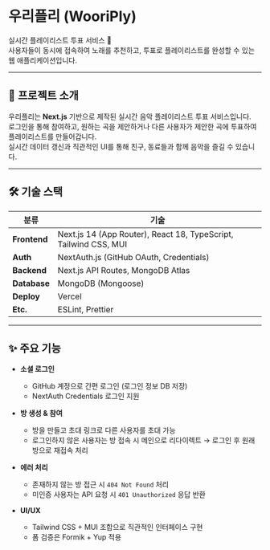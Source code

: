 # 우리플리 (WooriPly)

실시간 플레이리스트 투표 서비스 🎵  
사용자들이 동시에 접속하여 노래를 추천하고, 투표로 플레이리스트를 완성할 수 있는 웹 애플리케이션입니다.

---

## 📌 프로젝트 소개
우리플리는 **Next.js** 기반으로 제작된 실시간 음악 플레이리스트 투표 서비스입니다.  
로그인을 통해 참여하고, 원하는 곡을 제안하거나 다른 사용자가 제안한 곡에 투표하여 플레이리스트를 만들어갑니다.  
실시간 데이터 갱신과 직관적인 UI를 통해 친구, 동료들과 함께 음악을 즐길 수 있습니다.

---

## 🛠 기술 스택

| 분류        | 기술                                                               |
|-------------|------------------------------------------------------------------|
| **Frontend** | Next.js 14 (App Router), React 18, TypeScript, Tailwind CSS, MUI |
| **Auth**     | NextAuth.js (GitHub OAuth, Credentials)                          |
| **Backend**  | Next.js API Routes, MongoDB Atlas                                |
| **Database** | MongoDB (Mongoose)                                               |
| **Deploy**   | Vercel                                                           |
| **Etc.**     | ESLint, Prettier                                                 |

---

## ✨ 주요 기능

- **소셜 로그인**
    - GitHub 계정으로 간편 로그인 (로그인 정보 DB 저장)
    - NextAuth Credentials 로그인 지원

- **방 생성 & 참여**
    - 방을 만들고 초대 링크로 다른 사용자를 초대 가능
    - 로그인하지 않은 사용자는 방 접속 시 메인으로 리다이렉트 → 로그인 후 원래 방으로 재접속 처리

- **에러 처리**
    - 존재하지 않는 방 접근 시 `404 Not Found` 처리
    - 미인증 사용자는 API 요청 시 `401 Unauthorized` 응답 반환

- **UI/UX**
    - Tailwind CSS + MUI 조합으로 직관적인 인터페이스 구현
    - 폼 검증은 Formik + Yup 적용
